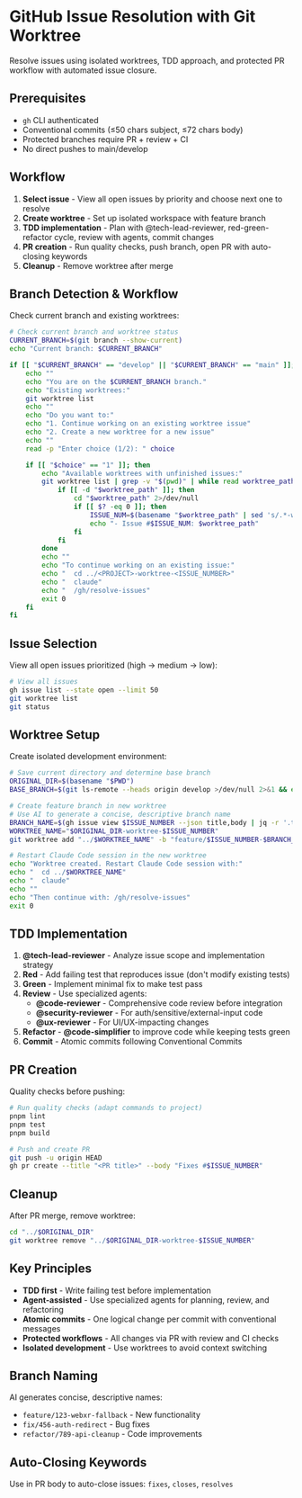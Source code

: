 # GitHub Issue Resolution with Git Worktree

Resolve issues using isolated worktrees, TDD approach, and protected PR workflow with automated issue closure.

## Prerequisites

- `gh` CLI authenticated
- Conventional commits (≤50 chars subject, ≤72 chars body)
- Protected branches require PR + review + CI
- No direct pushes to main/develop

## Workflow

1. **Select issue** - View all open issues by priority and choose next one to resolve
2. **Create worktree** - Set up isolated workspace with feature branch
3. **TDD implementation** - Plan with @tech-lead-reviewer, red-green-refactor cycle, review with agents, commit changes
4. **PR creation** - Run quality checks, push branch, open PR with auto-closing keywords
5. **Cleanup** - Remove worktree after merge

## Branch Detection & Workflow

Check current branch and existing worktrees:

```bash
# Check current branch and worktree status
CURRENT_BRANCH=$(git branch --show-current)
echo "Current branch: $CURRENT_BRANCH"

if [[ "$CURRENT_BRANCH" == "develop" || "$CURRENT_BRANCH" == "main" ]]; then
    echo ""
    echo "You are on the $CURRENT_BRANCH branch."
    echo "Existing worktrees:"
    git worktree list
    echo ""
    echo "Do you want to:"
    echo "1. Continue working on an existing worktree issue"
    echo "2. Create a new worktree for a new issue"
    echo ""
    read -p "Enter choice (1/2): " choice

    if [[ "$choice" == "1" ]]; then
        echo "Available worktrees with unfinished issues:"
        git worktree list | grep -v "$(pwd)" | while read worktree_path branch_info; do
            if [[ -d "$worktree_path" ]]; then
                cd "$worktree_path" 2>/dev/null
                if [[ $? -eq 0 ]]; then
                    ISSUE_NUM=$(basename "$worktree_path" | sed 's/.*-worktree-//')
                    echo "- Issue #$ISSUE_NUM: $worktree_path"
                fi
            fi
        done
        echo ""
        echo "To continue working on an existing issue:"
        echo "  cd ../<PROJECT>-worktree-<ISSUE_NUMBER>"
        echo "  claude"
        echo "  /gh/resolve-issues"
        exit 0
    fi
fi
```

## Issue Selection

View all open issues prioritized (high → medium → low):

```bash
# View all issues
gh issue list --state open --limit 50
git worktree list
git status
```

## Worktree Setup

Create isolated development environment:

```bash
# Save current directory and determine base branch
ORIGINAL_DIR=$(basename "$PWD")
BASE_BRANCH=$(git ls-remote --heads origin develop >/dev/null 2>&1 && echo "develop" || echo "main")

# Create feature branch in new worktree
# Use AI to generate a concise, descriptive branch name
BRANCH_NAME=$(gh issue view $ISSUE_NUMBER --json title,body | jq -r '.title + " " + (.body // "")' | head -c 200 | claude-code --prompt "Generate a concise git branch name (2-4 words, kebab-case) for this issue. Return only the branch name without prefix:" || echo "issue-$ISSUE_NUMBER")
WORKTREE_NAME="$ORIGINAL_DIR-worktree-$ISSUE_NUMBER"
git worktree add "../$WORKTREE_NAME" -b "feature/$ISSUE_NUMBER-$BRANCH_NAME" "origin/$BASE_BRANCH"

# Restart Claude Code session in the new worktree
echo "Worktree created. Restart Claude Code session with:"
echo "  cd ../$WORKTREE_NAME"
echo "  claude"
echo ""
echo "Then continue with: /gh/resolve-issues"
exit 0
```

## TDD Implementation

1. **@tech-lead-reviewer** - Analyze issue scope and implementation strategy
2. **Red** - Add failing test that reproduces issue (don't modify existing tests)
3. **Green** - Implement minimal fix to make test pass
4. **Review** - Use specialized agents:
   - **@code-reviewer** - Comprehensive code review before integration
   - **@security-reviewer** - For auth/sensitive/external-input code
   - **@ux-reviewer** - For UI/UX-impacting changes
5. **Refactor** - **@code-simplifier** to improve code while keeping tests green
6. **Commit** - Atomic commits following Conventional Commits

## PR Creation

Quality checks before pushing:

```bash
# Run quality checks (adapt commands to project)
pnpm lint
pnpm test
pnpm build

# Push and create PR
git push -u origin HEAD
gh pr create --title "<PR title>" --body "Fixes #$ISSUE_NUMBER"
```

## Cleanup

After PR merge, remove worktree:

```bash
cd "../$ORIGINAL_DIR"
git worktree remove "../$ORIGINAL_DIR-worktree-$ISSUE_NUMBER"
```

## Key Principles

- **TDD first** - Write failing test before implementation
- **Agent-assisted** - Use specialized agents for planning, review, and refactoring
- **Atomic commits** - One logical change per commit with conventional messages
- **Protected workflows** - All changes via PR with review and CI checks
- **Isolated development** - Use worktrees to avoid context switching

## Branch Naming

AI generates concise, descriptive names:

- `feature/123-webxr-fallback` - New functionality
- `fix/456-auth-redirect` - Bug fixes
- `refactor/789-api-cleanup` - Code improvements

## Auto-Closing Keywords

Use in PR body to auto-close issues: `fixes`, `closes`, `resolves`
